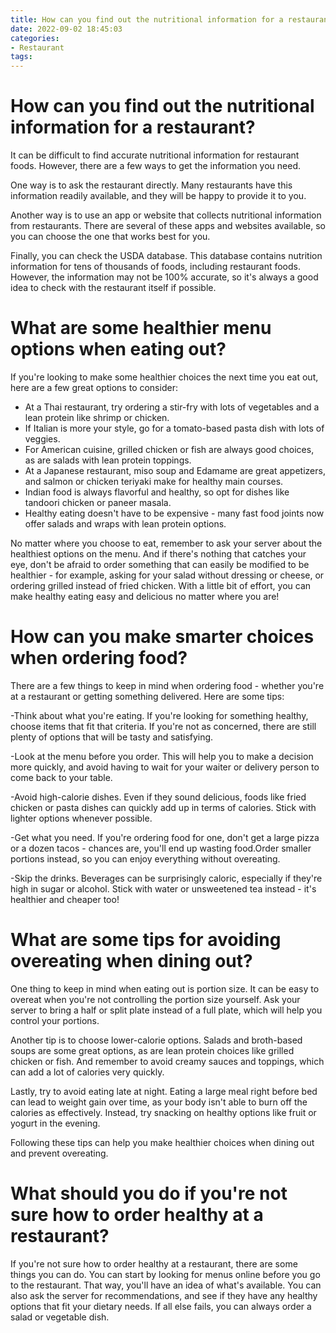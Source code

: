 ```yaml
---
title: How can you find out the nutritional information for a restaurant
date: 2022-09-02 18:45:03
categories:
- Restaurant
tags:
---
```



#  How can you find out the nutritional information for a restaurant?

It can be difficult to find accurate nutritional information for restaurant foods. However, there are a few ways to get the information you need.

One way is to ask the restaurant directly. Many restaurants have this information readily available, and they will be happy to provide it to you.

Another way is to use an app or website that collects nutritional information from restaurants. There are several of these apps and websites available, so you can choose the one that works best for you.

Finally, you can check the USDA database. This database contains nutrition information for tens of thousands of foods, including restaurant foods. However, the information may not be 100% accurate, so it's always a good idea to check with the restaurant itself if possible.

#  What are some healthier menu options when eating out?

If you're looking to make some healthier choices the next time you eat out, here are a few great options to consider:

- At a Thai restaurant, try ordering a stir-fry with lots of vegetables and a lean protein like shrimp or chicken. 
- If Italian is more your style, go for a tomato-based pasta dish with lots of veggies. 
- For American cuisine, grilled chicken or fish are always good choices, as are salads with lean protein toppings. 
- At a Japanese restaurant, miso soup and Edamame are great appetizers, and salmon or chicken teriyaki make for healthy main courses. 
- Indian food is always flavorful and healthy, so opt for dishes like tandoori chicken or paneer masala. 
- Healthy eating doesn't have to be expensive - many fast food joints now offer salads and wraps with lean protein options.

No matter where you choose to eat, remember to ask your server about the healthiest options on the menu. And if there's nothing that catches your eye, don't be afraid to order something that can easily be modified to be healthier - for example, asking for your salad without dressing or cheese, or ordering grilled instead of fried chicken. With a little bit of effort, you can make healthy eating easy and delicious no matter where you are!

#  How can you make smarter choices when ordering food?

There are a few things to keep in mind when ordering food - whether you're at a restaurant or getting something delivered. Here are some tips:

-Think about what you're eating. If you're looking for something healthy, choose items that fit that criteria. If you're not as concerned, there are still plenty of options that will be tasty and satisfying.

-Look at the menu before you order. This will help you to make a decision more quickly, and avoid having to wait for your waiter or delivery person to come back to your table.

-Avoid high-calorie dishes. Even if they sound delicious, foods like fried chicken or pasta dishes can quickly add up in terms of calories. Stick with lighter options whenever possible.

-Get what you need. If you're ordering food for one, don't get a large pizza or a dozen tacos - chances are, you'll end up wasting food.Order smaller portions instead, so you can enjoy everything without overeating.

-Skip the drinks. Beverages can be surprisingly caloric, especially if they're high in sugar or alcohol. Stick with water or unsweetened tea instead - it's healthier and cheaper too!

#  What are some tips for avoiding overeating when dining out?

One thing to keep in mind when eating out is portion size. It can be easy to overeat when you're not controlling the portion size yourself. Ask your server to bring a half or split plate instead of a full plate, which will help you control your portions. 

Another tip is to choose lower-calorie options. Salads and broth-based soups are some great options, as are lean protein choices like grilled chicken or fish. And remember to avoid creamy sauces and toppings, which can add a lot of calories very quickly. 

Lastly, try to avoid eating late at night. Eating a large meal right before bed can lead to weight gain over time, as your body isn't able to burn off the calories as effectively. Instead, try snacking on healthy options like fruit or yogurt in the evening. 

Following these tips can help you make healthier choices when dining out and prevent overeating.

#  What should you do if you're not sure how to order healthy at a restaurant?

If you're not sure how to order healthy at a restaurant, there are some things you can do. You can start by looking for menus online before you go to the restaurant. That way, you'll have an idea of what's available. You can also ask the server for recommendations, and see if they have any healthy options that fit your dietary needs. If all else fails, you can always order a salad or vegetable dish.